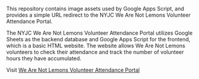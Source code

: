 This repository contains image assets used by Google Apps Script, and provides a simple URL redirect to the NYJC We Are Not Lemons Volunteer Attendance Portal.

The NYJC We Are Not Lemons Volunteer Attendance Portal utilizes Google Sheets as the backend database and Google Apps Script for the frontend, which is a basic HTML website. The website allows We Are Not Lemons volunteers to check their attendance and track the number of volunteer hours they have accumulated.

Visit [We Are Not Lemons Volunteer Attendance Portal](its-kenneth.github.io/wearenotlemons)
